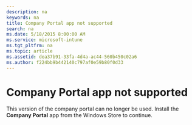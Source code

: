 ```yaml
---
description: na
keywords: na
title: Company Portal app not supported
search: na
ms.date: 5/18/2015 8:00:00 AM
ms.service: microsoft-intune
ms.tgt_pltfrm: na
ms.topic: article
ms.assetid: dea37b91-33fa-4d4a-ac44-560b450c02a6
ms.author: f224bb9b442140c797af0e59b80f0d33
---
```

# Company Portal app not supported
This version of the company portal can no longer be used. Install the **Company Portal** app from the Windows Store to continue.

